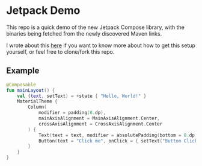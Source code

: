 # Jetpack Demo

This repo is a quick demo of the new Jetpack Compose library, with the binaries being fetched from the newly discovered Maven links.

I wrote about this [here](https://adambennett.dev/2019/10/jetpack-compose-now-on-maven/) if you want to know more about how to get this setup yourself, or feel free to clone/fork this repo. 

## Example

```kotlin
@Composable
fun mainLayout() {
    val (text, setText) = +state { "Hello, World!" }
    MaterialTheme {
        Column(
            modifier = padding(8.dp),
            mainAxisAlignment = MainAxisAlignment.Center,
            crossAxisAlignment = CrossAxisAlignment.Center
        ) {
            Text(text = text, modifier = absolutePadding(bottom = 8.dp))
            Button(text = "Click me", onClick = { setText("Button Clicked!") })
        }
    }
}
```
